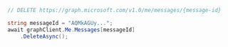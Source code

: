 <!-- markdownlint-disable MD041 -->

```csharp
// DELETE https://graph.microsoft.com/v1.0/me/messages/{message-id}

string messageId = "AQMkAGUy...";
await graphClient.Me.Messages[messageId]
    .DeleteAsync();
```
